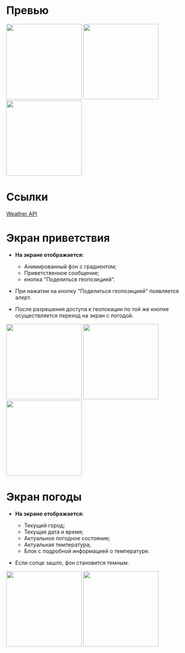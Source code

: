 # Превью

<img src="https://i.postimg.cc/1XGhBYNX/Simulator-Screen-Shot-i-Phone-14-Pro-2024-04-12-at-16-56-10.png" width="200" /> <img src="https://i.postimg.cc/Hk2Wdjnn/Simulator-Screen-Shot-i-Phone-14-Pro-2024-04-12-at-16-14-19.png" width="200" /> <img src="https://i.postimg.cc/85k17GF4/Simulator-Screen-Shot-i-Phone-14-Pro-2024-04-12-at-02-34-57.png" width="200" /> 

# Ссылки

[Weather API](https://openweathermap.org/api)

# Экран приветствия

- **На экране отображается:**
    - Анимированный фон с градиентом;
    - Приветственное сообщение;
    - кнопка "Поделиться геопозицией".
    
- При нажатии на кнопку "Поделиться геопозицией" появляется алерт.
- После разрешения доступа к геолокации по той же кнопке осуществляется переход на экран с погодой.

<img src="https://i.postimg.cc/fbz4KKwT/Simulator-Screen-Shot-i-Phone-14-Pro-2024-04-12-at-16-13-58.png" width="200" /> <img src="https://i.postimg.cc/1XGhBYNX/Simulator-Screen-Shot-i-Phone-14-Pro-2024-04-12-at-16-56-10.png" width="200" /> <img src="https://i.postimg.cc/Hk2Wdjnn/Simulator-Screen-Shot-i-Phone-14-Pro-2024-04-12-at-16-14-19.png" width="200" />

# Экран погоды

- **На экране отображается:**
    - Текущий город;
    - Текущая дата и время;
    - Актуальное погодное состояние;
    - Актуальная температура;
    - Блок с подробной информацией о температуре.

- Если солце зашло, фон становится темным.

<img src="https://i.postimg.cc/dt6g0C2b/Simulator-Screen-Shot-i-Phone-14-Pro-2024-04-12-at-17-14-01.png" width="200" /> <img src="https://i.postimg.cc/85k17GF4/Simulator-Screen-Shot-i-Phone-14-Pro-2024-04-12-at-02-34-57.png" width="200" />
